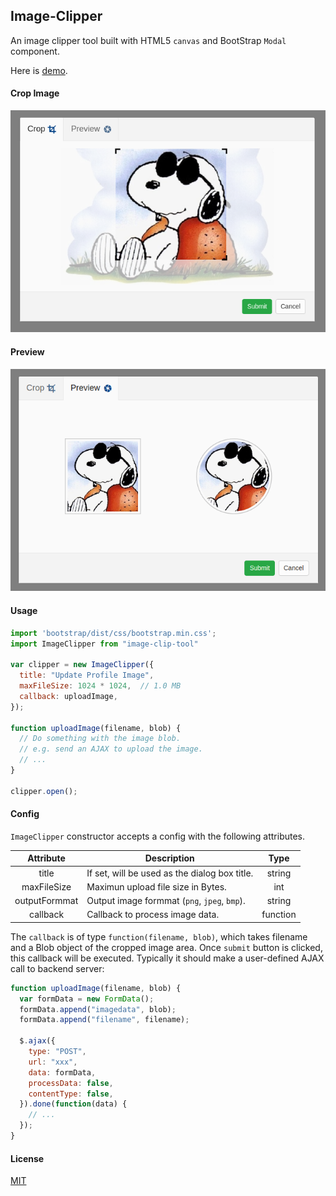 ## Image-Clipper

An image clipper tool built with HTML5 `canvas` and BootStrap `Modal` component.

Here is [demo](https://yuanhang3260.github.io/Image-Clipper/).

#### Crop Image

<img src="https://raw.githubusercontent.com/yuanhang3260/Image-Clipper/master/samples/clipper.png" alt="example2" width="600px"/>

#### Preview

<img src="https://raw.githubusercontent.com/yuanhang3260/Image-Clipper/master/samples/preview.png" alt="example3" width="600px"/>

#### Usage
```javascript
import 'bootstrap/dist/css/bootstrap.min.css';
import ImageClipper from "image-clip-tool"

var clipper = new ImageClipper({
  title: "Update Profile Image",
  maxFileSize: 1024 * 1024,  // 1.0 MB
  callback: uploadImage,
});

function uploadImage(filename, blob) {
  // Do something with the image blob.
  // e.g. send an AJAX to upload the image.
  // ...
}

clipper.open();
```

#### Config
`ImageClipper` constructor accepts a config with the following attributes.

|   Attribute   |                Description                    |    Type    |
| :-----------: | --------------------------------------------- | :--------: |
| title         | If set, will be used as the dialog box title. |  string    |
| maxFileSize   | Maximun upload file size in Bytes.            |  int       |
| outputFormmat | Output image formmat (`png`, `jpeg`, `bmp`).  |  string    |
| callback      | Callback to process image data.               |  function  |

The `callback` is of type `function(filename, blob)`, which takes filename and a Blob object of the cropped image area. Once `submit` button is clicked, this callback will be executed. Typically it should make a user-defined AJAX call to backend server:

```javascript
function uploadImage(filename, blob) {
  var formData = new FormData();
  formData.append("imagedata", blob);
  formData.append("filename", filename);

  $.ajax({
    type: "POST",
    url: "xxx",
    data: formData,
    processData: false,
    contentType: false,
  }).done(function(data) {
    // ...
  });
}
```

#### License
[MIT](https://github.com/yuanhang3260/Image-Clipper/blob/master/LICENSE)
